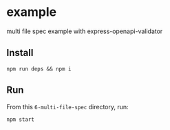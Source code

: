# example

multi file spec example with express-openapi-validator

## Install

```shell
npm run deps && npm i
```

## Run

From this `6-multi-file-spec` directory, run:

```shell
npm start
```
